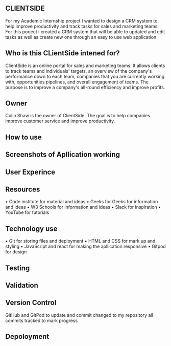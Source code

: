 
CLIENTSIDE
-----
For my Academic Internship project I wanted to design a CRM system to help improve productivity and track tasks for sales and marketing teams. For this porject i created a CRM system that will be able to updated and edit tasks as well as create new one through an easy to use web application. 

Who is this CLientSide intened for?
---------
ClientSide is an online portal for sales and marketing teams. It allows clients to track teams and individuals' targets, an overview of the company's performance down to each team, companies that you are currently working with, opportunities pipelines, and overall engagement of teams. The purpose is to improve a company's all-round efficiency and improve profits. 

Owner
--------------
Colin Shaw is the owner of ClientSide. The goal is to help companies improve customer service and improve productivity. 


How to use
------------


Screenshots of Apllication working
-----------------------------


User Experince
-----------------

Resources
--------------
• Code institute for material and ideas 
• Geeks for Geeks for information and ideas 
• W3 Schools for information and ideas 
• Slack for inspiration 
• YouTube for tutorials 


Technology use
----------
• Git for storing files and deployment
• HTML and CSS for mark up and styling
• JavaScript and react for making the apllication responsive
• Gitpod for design

Testing
-----------------

Validation
--------


Version Control
------------------
GitHub and GitPod to update and commit changed to my repository all commits tracked to mark progress

Depoloyment
----------------
